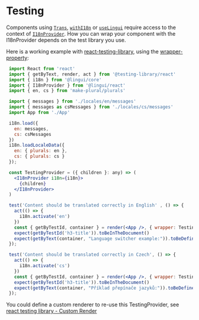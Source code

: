 # Testing

Components using [`Trans`](/docs/ref/react#trans), [`withI18n`](/docs/ref/react#withi18n) or [`useLingui`](/docs/ref/react#uselingui) require access to the context of [`I18nProvider`](/docs/ref/react#i18nprovider). How you can wrap your component with the I18nProvider depends on the test library you use.

Here is a working example with [react-testing-library](https://testing-library.com/docs/react-testing-library/intro/), using the [wrapper-property](https://testing-library.com/docs/react-testing-library/api#wrapper):

``` jsx title="index.js"
 import React from 'react'
 import { getByText, render, act } from '@testing-library/react'
 import { i18n } from '@lingui/core'
 import { I18nProvider } from '@lingui/react'
 import { en, cs } from 'make-plural/plurals'

 import { messages } from './locales/en/messages'
 import { messages as csMessages } from './locales/cs/messages'
 import App from './App'

 i18n.load({
   en: messages,
   cs: csMessages
 })
 i18n.loadLocaleData({
   en: { plurals: en },
   cs: { plurals: cs }
 });

 const TestingProvider = ({ children }: any) => (
   <I18nProvider i18n={i18n}>
     {children}
   </I18nProvider>
 )

 test('Content should be translated correctly in English' , () => {
   act(() => {
     i18n.activate('en')
   })
   const { getByTestId, container } = render(<App />, { wrapper: TestingProvider });
   expect(getByTestId('h3-title')).toBeInTheDocument()
   expect(getByText(container, "Language switcher example:")).toBeDefined()
 });

 test('Content should be translated correctly in Czech', () => {
   act(() => {
     i18n.activate('cs')
   })
   const { getByTestId, container } = render(<App />, { wrapper: TestingProvider });
   expect(getByTestId('h3-title')).toBeInTheDocument()
   expect(getByText(container, "Příklad přepínače jazyků:")).toBeDefined()
 });
```

You could define a custom renderer to re-use this TestingProvider, see [react testing library - Custom Render](https://testing-library.com/docs/react-testing-library/setup#custom-render)
